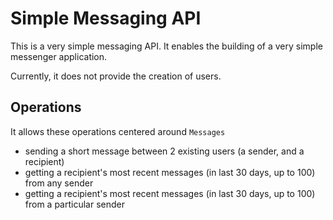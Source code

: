 # Simple Messaging API

This is a very simple messaging API.
It enables the building of a very simple messenger application.

Currently, it does not provide the creation of users.

## Operations

It allows these operations centered around `Messages`
- sending a short message between 2 existing users (a sender, and a recipient)
- getting a recipient's most recent messages (in last 30 days, up to 100) from any sender
- getting a recipient's most recent messages (in last 30 days, up to 100) from a particular sender
